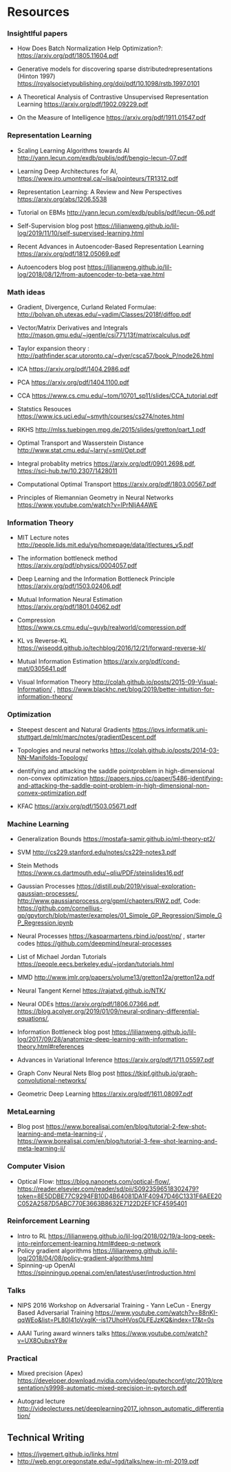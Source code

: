 # Resources
### Insightlful papers

+ How Does Batch Normalization Help Optimization?: https://arxiv.org/pdf/1805.11604.pdf

+ Generative models for discovering sparse distributedrepresentations (Hinton 1997) https://royalsocietypublishing.org/doi/pdf/10.1098/rstb.1997.0101

+ A Theoretical Analysis of Contrastive Unsupervised Representation Learning https://arxiv.org/pdf/1902.09229.pdf

+ On the Measure of Intelligence https://arxiv.org/pdf/1911.01547.pdf

### Representation Learning 

+ Scaling Learning Algorithms towards AI http://yann.lecun.com/exdb/publis/pdf/bengio-lecun-07.pdf

+ Learning Deep Architectures for AI, https://www.iro.umontreal.ca/~lisa/pointeurs/TR1312.pdf

+ Representation Learning: A Review and New Perspectives https://arxiv.org/abs/1206.5538

+ Tutorial on EBMs http://yann.lecun.com/exdb/publis/pdf/lecun-06.pdf

+ Self-Supervision blog post https://lilianweng.github.io/lil-log/2019/11/10/self-supervised-learning.html

+ Recent Advances in Autoencoder-Based Representation Learning https://arxiv.org/pdf/1812.05069.pdf

+ Autoencoders blog post https://lilianweng.github.io/lil-log/2018/08/12/from-autoencoder-to-beta-vae.html

### Math ideas

+ Gradient, Divergence, Curland Related Formulae: http://bolvan.ph.utexas.edu/~vadim/Classes/2018f/diffop.pdf

+ Vector/Matrix Derivatives and Integrals http://mason.gmu.edu/~jgentle/csi771/13f/matrixcalculus.pdf

+ Taylor expansion theory : http://pathfinder.scar.utoronto.ca/~dyer/csca57/book_P/node26.html

+ ICA https://arxiv.org/pdf/1404.2986.pdf

+ PCA https://arxiv.org/pdf/1404.1100.pdf

+ CCA https://www.cs.cmu.edu/~tom/10701_sp11/slides/CCA_tutorial.pdf

+ Statstics Resouces https://www.ics.uci.edu/~smyth/courses/cs274/notes.html

+ RKHS http://mlss.tuebingen.mpg.de/2015/slides/gretton/part_1.pdf

+ Optimal Transport and Wasserstein Distance http://www.stat.cmu.edu/~larry/=sml/Opt.pdf

+ Integral probablity metrics https://arxiv.org/pdf/0901.2698.pdf, https://sci-hub.tw/10.2307/1428011

+ Computational Optimal Transport https://arxiv.org/pdf/1803.00567.pdf

+ Principles of Riemannian Geometry in Neural Networks  https://www.youtube.com/watch?v=IPrNIjA4AWE

### Information Theory

+ MIT Lecture notes http://people.lids.mit.edu/yp/homepage/data/itlectures_v5.pdf

+ The information bottleneck method https://arxiv.org/pdf/physics/0004057.pdf

+ Deep  Learning  and  the  Information  Bottleneck  Principle https://arxiv.org/pdf/1503.02406.pdf

+ Mutual Information Neural Estimation https://arxiv.org/pdf/1801.04062.pdf

+ Compression https://www.cs.cmu.edu/~guyb/realworld/compression.pdf

+ KL vs Reverse-KL https://wiseodd.github.io/techblog/2016/12/21/forward-reverse-kl/

+ Mutual Information Estimation https://arxiv.org/pdf/cond-mat/0305641.pdf

+ Visual Information Theory http://colah.github.io/posts/2015-09-Visual-Information/ , https://www.blackhc.net/blog/2019/better-intuition-for-information-theory/

### Optimization

+ Steepest descent and Natural Gradients https://ipvs.informatik.uni-stuttgart.de/mlr/marc/notes/gradientDescent.pdf
+ Topologies and neural networks https://colah.github.io/posts/2014-03-NN-Manifolds-Topology/

+ dentifying and attacking the saddle pointproblem in high-dimensional non-convex optimization https://papers.nips.cc/paper/5486-identifying-and-attacking-the-saddle-point-problem-in-high-dimensional-non-convex-optimization.pdf

+ KFAC https://arxiv.org/pdf/1503.05671.pdf

### Machine Learning

+ Generalization Bounds https://mostafa-samir.github.io/ml-theory-pt2/

+ SVM http://cs229.stanford.edu/notes/cs229-notes3.pdf

+ Stein Methods https://www.cs.dartmouth.edu/~qliu/PDF/steinslides16.pdf

+ Gaussian Processes https://distill.pub/2019/visual-exploration-gaussian-processes/, http://www.gaussianprocess.org/gpml/chapters/RW2.pdf, Code: https://github.com/cornellius-gp/gpytorch/blob/master/examples/01_Simple_GP_Regression/Simple_GP_Regression.ipynb

+ Neural Processes https://kasparmartens.rbind.io/post/np/ , starter codes https://github.com/deepmind/neural-processes

+ List of Michael Jordan Tutorials https://people.eecs.berkeley.edu/~jordan/tutorials.html

+ MMD http://www.jmlr.org/papers/volume13/gretton12a/gretton12a.pdf

+ Neural Tangent Kernel https://rajatvd.github.io/NTK/

+ Neural ODEs https://arxiv.org/pdf/1806.07366.pdf, https://blog.acolyer.org/2019/01/09/neural-ordinary-differential-equations/, 

+ Information Bottleneck blog post https://lilianweng.github.io/lil-log/2017/09/28/anatomize-deep-learning-with-information-theory.html#references

+ Advances in Variational Inference https://arxiv.org/pdf/1711.05597.pdf

+ Graph Conv Neural Nets Blog post https://tkipf.github.io/graph-convolutional-networks/

+ Geometric Deep Learning https://arxiv.org/pdf/1611.08097.pdf

### MetaLearning

+ Blog post https://www.borealisai.com/en/blog/tutorial-2-few-shot-learning-and-meta-learning-i/ , https://www.borealisai.com/en/blog/tutorial-3-few-shot-learning-and-meta-learning-ii/

### Computer Vision

+ Optical Flow: https://blog.nanonets.com/optical-flow/, https://reader.elsevier.com/reader/sd/pii/S0923596518302479?token=8E5DDBE77C9294FB10D4B64081DA1F40947D46C1331F6AEE20C052A2587D5ABC770E3663B8632E7122D2EF1CF4595401


### Reinforcement Learning

+ Intro to RL https://lilianweng.github.io/lil-log/2018/02/19/a-long-peek-into-reinforcement-learning.html#deep-q-network
+ Policy gradient algorithms https://lilianweng.github.io/lil-log/2018/04/08/policy-gradient-algorithms.html
+ Spinning-up OpenAI https://spinningup.openai.com/en/latest/user/introduction.html

### Talks

+ NIPS 2016 Workshop on Adversarial Training - Yann LeCun - Energy Based Adversarial Training https://www.youtube.com/watch?v=88nKI-qqWEo&list=PL80I41oVxglK--is17UhoHVosOLFEJzKQ&index=17&t=0s

+ AAAI Turing award winners talks https://www.youtube.com/watch?v=UX8OubxsY8w


### Practical

+ Mixed precision (Apex) https://developer.download.nvidia.com/video/gputechconf/gtc/2019/presentation/s9998-automatic-mixed-precision-in-pytorch.pdf

+ Autograd lecture http://videolectures.net/deeplearning2017_johnson_automatic_differentiation/

## Technical Writing

+ https://jvgemert.github.io/links.html
+ http://web.engr.oregonstate.edu/~tgd/talks/new-in-ml-2019.pdf
